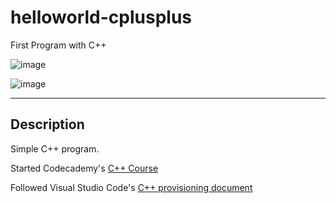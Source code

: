 # helloworld-cplusplus
First Program with C++

![image](https://user-images.githubusercontent.com/79285555/191154538-dfca43a0-3d45-4f3d-97ce-c8496401e3d7.png)


![image](https://user-images.githubusercontent.com/79285555/191154340-1e362349-88c8-42d0-a5e8-2f7552741b59.png)

<hr>

## Description
Simple C++ program.

Started Codecademy's [C++ Course](https://www.codecademy.com/learn/learn-c-plus-plus)

Followed Visual Studio Code's [C++ provisioning document](https://code.visualstudio.com/docs/languages/cpp)
